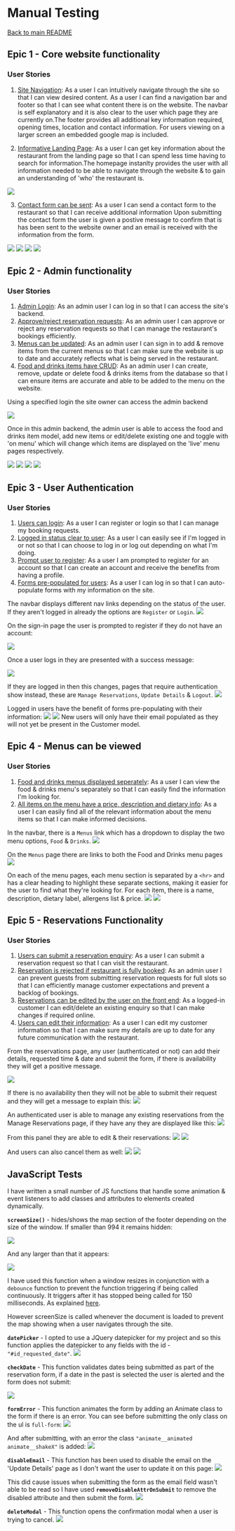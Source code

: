 # Manual Testing

[Back to main README](README.md)

## Epic 1 - Core website functionality

### User Stories

1. [Site Navigation](https://github.com/ExcellentWish/portfolio-project-4/issues/1): As a user I can intuitively navigate through the site so that I can view desired content. As a user I can find a navigation bar and footer so that I can see what content there is on the website. The navbar is self explanatory and it is also clear to the user which page they are currently on.The footer provides all additional key information required, opening times, location and contact information. For users viewing on a larger screen an embedded google map is included. 

2. [Informative Landing Page](https://github.com/ExcellentWish/portfolio-project-4/issues/2): As a user I can get key information about the restaurant from the landing page so that I can spend less time having to search for information.The homepage instanlty provides the user with all information needed to be able to navigate through the website & to gain an understanding of 'who' the restaurant is.
   
![](assets/images/userStory_SiteNav.PNG)

3. [Contact form can be sent](https://github.com/ExcellentWish/portfolio-project-4/issues/17): As a user I can send a contact form to the restaurant so that I can receive additional information Upon submitting the contact form the user is given a postive message to confirm that is has been sent to the website owner and an email is received with the information from the form.

![](assets/testing/ContactUs.PNG)
![](assets/testing/ContactUsTest.PNG)
![](assets/testing/ContactUsMessageTest.PNG)
![](assets/testing/ContactUsSentEmail.PNG)


## Epic 2 - Admin functionality
### User Stories

1. [Admin Login](https://github.com/ExcellentWish/portfolio-project-4/issues/3): As an admin user I can log in so that I can access the site's backend.
2. [Approve/reject reservation requests](https://github.com/ExcellentWish/portfolio-project-4/issues/4): As an admin user I can approve or reject any reservation requests so that I can manage the restaurant's bookings efficiently.
3. [Menus can be updated](https://github.com/ExcellentWish/portfolio-project-4/issues/5): As an admin user I can sign in to add & remove items from the current menus so that I can make sure the website is up to date and accurately reflects what is being served in the restaurant.
4. [Food and drinks items have CRUD](https://github.com/ExcellentWish/portfolio-project-4/issues/5): As an admin user I can create, remove, update or delete food & drinks items from the database so that I can ensure items are accurate and able to be added to the menu on the website.

Using a specified login the site owner can access the admin backend

![](assets/images/Admin.PNG)

Once in this admin backend, the admin user is able to access the food and drinks item model, add new items or edit/delete existing one and toggle with 'on menu' which will change which items are displayed on the 'live' menu pages respectively.

![](assets/testing/drink-menu-admin.PNG)
![](assets/testing/single-drink-admin.PNG)
![](assets/testing/food-menu-admin.PNG)
![](assets/testing/single-food-admin.PNG)


## Epic 3 - User Authentication
### User Stories
1. [Users can login](https://github.com/ExcellentWish/portfolio-project-4/issues/7): As a user I can register or login so that I can manage my booking requests.
2. [Logged in status clear to user](https://github.com/ExcellentWish/portfolio-project-4/issues/8): As a user I can easily see if I'm logged in or not so that I can choose to log in or log out depending on what I'm doing.
3. [Prompt user to register](https://github.com/ExcellentWish/portfolio-project-4/issues/9): As a user I am prompted to register for an account so that I can create an account and receive the benefits from having a profile.
4. [Forms pre-populated for users](https://github.com/ExcellentWish/portfolio-project-4/issues/10): As a user I can log in so that I can auto-populate forms with my information on the site.

The navbar displays different nav links depending on the status of the user. If they aren't logged in already the options are `Register` or `Login`.
![](assets/testing/notloggedin.PNG)

On the sign-in page the user is prompted to register if they do not have an account:

![](assets/images/testing/sign-in.PNG)

Once a user logs in they are presented with a success message:

![](assets/testing/sign-in-message.jpg)

 If they are logged in then this changes, pages that require authentication show instead, these are `Manage Reservations`, `Update Details` & `Logout`.
![](assets/testing/whenLoggedIn.jpg)

Logged in users have the benefit of forms pre-populating with their information:
![](assets/testing/pre-populated.PNG)
![](assets/testing/update-detail-form.png)
New users will only have their email populated as they will not yet be present in the Customer model.

## Epic 4 - Menus can be viewed
### User Stories
1. [Food and drinks menus displayed seperately](https://github.com/ExcellentWish/portfolio-project-4/issues/11): As a user I can view the food & drinks menu's separately so that I can easily find the information I'm looking for.
2. [All items on the menu have a price, description and dietary info](https://github.com/ExcellentWish/portfolio-project-4/issues/12): As a user I can easily find all of the relevant information about the menu items so that I can make informed decisions.

In the navbar, there is a `Menus` link which has a dropdown to display the two menu options, `Food` & `Drinks`.
![](assets/images/nav-menus.png)

On the `Menus` page there are links to both the Food and Drinks menu pages
![](assets/images/menuPage.jpg)

On each of the menu pages, each menu section is separated by a `<hr>` and has a clear heading to highlight these separate sections, making it easier for the user to find what they're looking for.
For each item, there is a name, description, dietary label, allergens list & price.
![](assets/images/foodMenu.jpg)
![](assets/testing/drink-menu-hr.png)

## Epic 5 - Reservations Functionality
### User Stories
1. [Users can submit a reservation enquiry](https://github.com/ExcellentWish/portfolio-project-4/issues/13): As a user I can submit a reservation request so that I can visit the restaurant.
2.  [Reservation is rejected if restaurant is fully booked](https://github.com/ExcellentWish/portfolio-project-4/issues/14): As an admin user I can prevent guests from submitting reservation requests for full slots so that I can efficiently manage customer expectations and prevent a backlog of bookings.
3.  [Reservations can be edited by the user on the front end](https://github.com/ExcellentWish/portfolio-project-4/issues/15): As a logged-in customer I can edit/delete an existing enquiry so that I can make changes if required online.
4.  [Users can edit their information](https://github.com/ExcellentWish/portfolio-project-4/issues/16): As a user I can edit my customer information so that I can make sure my details are up to date for any future communication with the restaurant.

From the reservations page, any user (authenticated or not) can add their details, requested time & date and submit the form, if there is availability they will get a positive message.

![](assets/testing/reservation-message.png)

If there is no availability then they will not be able to submit their request and they will get a message to explain this:
![](assets/images/Full-Booking.PNG)

An authenticated user is able to manage any existing reservations from the Manage Reservations page, if they have any they are displayed like this:
![](assets/testing/reservation-stages.png)

From this panel they are able to edit & their reservations:
![](assets/images/edit-reservations.PNG)
![](assets/images/update-editReservation.PNG)

And users can also cancel them as well:
![](assets/testing/delete-reservation.png)
![](assets/testing/delete-modal.jpg)
## JavaScript Tests

I have written a small number of JS functions that handle some animation & event listeners to add classes and attributes to elements created dynamically.

**`screenSize()`** - hides/shows the map section of the footer depending on the size of the window. If smaller than 994 it remains hidden:

![](assets/testing/JS-small-screens.PNG) 

And any larger than that it appears:

![](assets/testing/JS-when-over-994.PNG)

I have used this function when a window resizes in conjunction with a `debounce` function to prevent the function triggering if being called continuously. It triggers after it has stopped being called for 150 milliseconds. As explained [here](https://davidwalsh.name/javascript-debounce-function).

However screenSize is called whenever the document is loaded to prevent the map showing when a user navigates through the site.

**`datePicker`** - I opted to use a JQuery datepicker for my project and so this function applies the datepicker to any fields with the id - `"#id_requested_date"`.
![](assets/testing/date-picker.jpg)

**`checkDate`** - This function validates dates being submitted as part of the reservation form, if a date in the past is selected the user is alerted and the form does not submit:

![](assets/testing/date-in-past.jpg)

**`formError`** - This function animates the form by adding an Animate class to the form if there is an error. You can see before submitting the only class on the ul is `full-form`:
![](assets/testing/js-before-animate.png)

And after submitting, with an error the class `"animate__animated animate__shakeX"` is added:
![](assets/testing/JS-animate-shake.png)

**`disableEmail`** - This function has been used to disable the email on the 'Update Details' page as I don't want the user to update it on this page:
![](assets/testing/update-detail-form.png)

This did cause issues when submitting the form as the email field wasn't able to be read so I have used **`removeDisableAttrOnSubmit`** to remove the disabled attribute and then submit the form. 
![](assets/testing/update-detail-success.PNG)

**`deleteModal`** - This function opens the confirmation modal when a user is trying to cancel.
![](assets/testing/delete-modal.jpg)